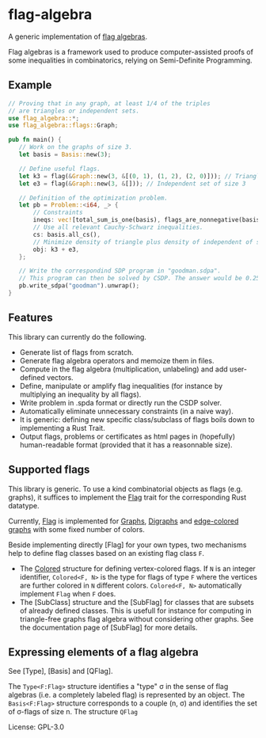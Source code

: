 # flag-algebra

A generic implementation of
[flag algebras](http://people.cs.uchicago.edu/~razborov/files/flag.pdf).

Flag algebras is a framework used to produce computer-assisted proofs of some inequalities in combinatorics, relying on Semi-Definite Programming.

## Example

```rust
// Proving that in any graph, at least 1/4 of the triples
// are triangles or independent sets.
use flag_algebra::*;
use flag_algebra::flags::Graph;

pub fn main() {
   // Work on the graphs of size 3.
   let basis = Basis::new(3);

   // Define useful flags.
   let k3 = flag(&Graph::new(3, &[(0, 1), (1, 2), (2, 0)])); // Triangle
   let e3 = flag(&Graph::new(3, &[])); // Independent set of size 3

   // Definition of the optimization problem.
   let pb = Problem::<i64, _> {
       // Constraints
       ineqs: vec![total_sum_is_one(basis), flags_are_nonnegative(basis)],
       // Use all relevant Cauchy-Schwarz inequalities.
       cs: basis.all_cs(),
       // Minimize density of triangle plus density of independent of size 3.
       obj: k3 + e3,
   };

   // Write the correspondind SDP program in "goodman.sdpa".
   // This program can then be solved by CSDP. The answer would be 0.25.
   pb.write_sdpa("goodman").unwrap();
}
```
## Features
This library can currently do the following.
* Generate list of flags from scratch.
* Generate flag algebra operators and memoize them in files.
* Compute in the flag algebra (multiplication, unlabeling) and add user-defined vectors.
* Define, manipulate or amplify flag inequalities (for instance by multiplying an inequality by all flags).
* Write problem in .spda format or directly run the CSDP solver.
* Automatically eliminate unnecessary constraints (in a naive way).
* It is generic:
defining new specific class/subclass of flags boils down to implementing a Rust Trait.
* Output flags, problems or certificates as html pages
in (hopefully) human-readable format (provided that it has a reasonnable size).

## Supported flags
This library is generic.
To use a kind combinatorial objects as flags (e.g. graphs), it suffices to
implement the [Flag](trait.Flag.html) trait for the corresponding Rust datatype.

Currently, [Flag](trait.Flag.html) is implemented for [Graphs](struct@flags::Graph),
[Digraphs](struct@flags::Digraph) and [edge-colored graphs](struct@flags::CGraph)
with some fixed number of colors.

Beside implementing directly [Flag] for your own types, two mechanisms help
to define flag classes based on an existing flag class `F`.
* The [Colored](struct@flags::Colored) structure for defining vertex-colored flags.
If `N` is an integer identifier, `Colored<F, N>` is the type for flags of type `F`
where the vertices are further colored in `N` different colors.
`Colored<F, N>` automatically implement `Flag` when `F` does.
* The [SubClass] structure and
the [SubFlag] for classes that are subsets
of already defined classes.
This is usefull for instance for computing in triangle-free graphs flag algebra
without considering other graphs.
See the documentation page of [SubFlag] for more details.

## Expressing elements of a flag algebra
See [Type], [Basis] and [QFlag].

The `Type<F:Flag>` structure identifies a
"type" σ in the sense of flag algebras (i.e. a completely labeled flag)
is represented by an object.
The `Basis<F:Flag>` structure corresponds to a couple (n, σ)
and identifies the set of σ-flags of size n.
The structure `QFlag`

License: GPL-3.0
